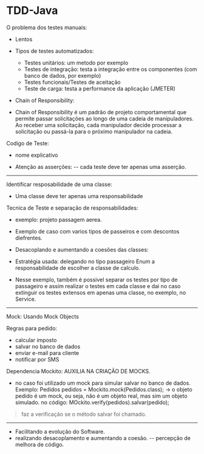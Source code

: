 # TDD-Java

O problema dos testes manuais: 
- Lentos

- Tipos de testes automatizados:
    - Testes unitários: um metodo por exemplo
    - Testes de integração: testa a integração entre os componentes (com banco de dados, por exemplo)
    - Testes funcionais/Testes de aceitação
    - Teste de carga: testa a performance da aplicação (JMETER)


- Chain of Responsibility:
- Chain of Responsibility é um padrão de projeto comportamental que permite passar solicitações ao longo de uma cadeia de manipuladores. Ao receber uma solicitação, cada manipulador decide processar a solicitação ou passá-la para o próximo manipulador na cadeia.


Codigo de Teste: 
- nome explicativo

- Atenção as asserções:
-- cada teste deve ter apenas uma asserção.

____________
Identificar resposabilidade de uma classe:
- Uma classe deve ter apenas uma responsabilidade


Tecnica de Teste e separação de responsabilidades:
- exemplo: projeto passagem aerea.
-  Exemplo de caso com varios tipos de passeiros e  com descontos diefrentes.

-  Desacoplando e aumentando a coesões das classes:
- Estratégia usada: delegando no tipo passageiro Enum a responsabilidade de escolher a classe de calculo.
- Nesse exemplo, também é possivel separar os testes por tipo de passageiro e assim realizar o testes em cada classe e dai no caso extinguir os testes extensos em apenas uma classe, no exemplo, no Service.


_______________________________________________________

Mock: Usando Mock Objects

Regras para pedido:
- calcular imposto
- salvar no banco de dados
-  enviar e-mail para cliente
- notificar por SMS


Dependencia Mockito: AUXILIA NA CRIAÇÃO DE MOCKS.
- no caso foi utilizado um mock para simular salvar no banco de dados.
Exemplo:
Pedidos pedidos = Mockito.mock(Pedidos.class);
-> o objeto pedido é um mock, ou seja, não é um objeto real, mas sim um objeto simulado.
no código: MOckito.verify(pedidos).salvar(pedido);
> faz a verificação se o método salvar foi chamado.

__________________________________________________________
- Facilitando a evolução do Software.
- realizando desacoplamento e aumentando a coesão.
-- percepção de melhora de código.

